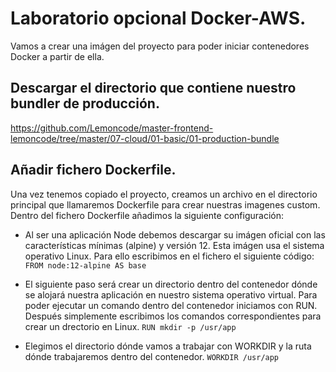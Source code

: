 # Laboratorio opcional Docker-AWS.

Vamos a crear una imágen del proyecto para poder iniciar contenedores Docker a partir de ella.

## Descargar el directorio que contiene nuestro bundler de producción.

https://github.com/Lemoncode/master-frontend-lemoncode/tree/master/07-cloud/01-basic/01-production-bundle

## Añadir fichero Dockerfile.

Una vez tenemos copiado el proyecto, creamos un archivo en el directorio principal que llamaremos Dockerfile para crear nuestras imagenes custom.
Dentro del fichero Dockerfile añadimos la siguiente configuración:

- Al ser una aplicación Node debemos descargar su imágen oficial con las características mínimas (alpine) y versión 12. Esta imágen usa el sistema operativo Linux. 
Para ello escribimos en el fichero el siguiente código:
 `FROM node:12-alpine AS base`

- El siguiente paso será crear un directorio dentro del contenedor dónde se alojará nuestra aplicación en nuestro sistema operativo virtual.
Para poder ejecutar un comando dentro del contenedor iniciamos con RUN. Después simplemente escribimos los comandos correspondientes para crear un drectorio en Linux.
 `RUN mkdir -p /usr/app`

- Elegimos el directorio dónde vamos a trabajar con WORKDIR y la ruta dónde trabajaremos dentro del contenedor.
 `WORKDIR /usr/app` 

